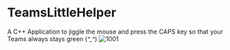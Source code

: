 # TeamsLittleHelper
A C++ Application to jiggle the mouse and press the CAPS key so that your Teams always stays green (*^_^*)
![1001](https://github.com/user-attachments/assets/835a8fb1-4a4a-4564-b5d6-db0fb6427f7e)
